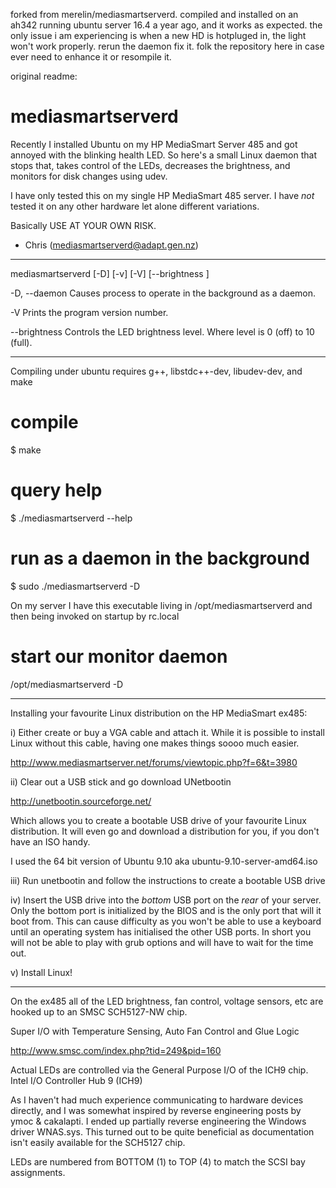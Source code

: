 forked from merelin/mediasmartserverd. compiled and installed on an ah342 running ubuntu server 16.4 a year ago, and it works as expected. the only issue i am experiencing is when a new HD is hotpluged in, the light won't work properly. rerun the daemon fix it. folk the repository here in case ever need to enhance it or resompile it.


original readme:

mediasmartserverd
=================

Recently I installed Ubuntu on my HP MediaSmart Server 485 and got annoyed
with the blinking health LED. So here's a small Linux daemon that stops
that, takes control of the LEDs, decreases the brightness, and monitors for
disk changes using udev.


I have only tested this on my single HP MediaSmart 485 server. I have _not_
tested it on any other hardware let alone different variations.

Basically USE AT YOUR OWN RISK.


- Chris (mediasmartserverd@adapt.gen.nz)

-----------------------------------------------------------------------------

mediasmartserverd [-D] [-v] [-V] [--brightness <level>]



-D, --daemon
              Causes process to operate in the background as a daemon.

-V
              Prints the program version number.

--brightness <level>
              Controls the LED brightness level.
              Where level is 0 (off) to 10 (full).


-----------------------------------------------------------------------------

Compiling under ubuntu requires g++, libstdc++-dev, libudev-dev, and make

# compile
$ make


# query help
$ ./mediasmartserverd --help


# run as a daemon in the background
$ sudo ./mediasmartserverd -D


On my server I have this executable living in /opt/mediasmartserverd
and then being invoked on startup by rc.local

# start our monitor daemon
/opt/mediasmartserverd -D


-----------------------------------------------------------------------------

Installing your favourite Linux distribution on the HP MediaSmart ex485:

i) Either create or buy a VGA cable and attach it. While it is possible to
install Linux without this cable, having one makes things soooo much easier.

 http://www.mediasmartserver.net/forums/viewtopic.php?f=6&t=3980

ii) Clear out a USB stick and go download UNetbootin

 http://unetbootin.sourceforge.net/

Which allows you to create a bootable USB drive of your favourite Linux
distribution. It will even go and download a distribution for you, if you
don't have an ISO handy.

I used the 64 bit version of Ubuntu 9.10 aka ubuntu-9.10-server-amd64.iso

iii) Run unetbootin and follow the instructions to create a bootable USB drive

iv) Insert the USB drive into the _bottom_ USB port on the _rear_ of your
server. Only the bottom port is initialized by the BIOS and is the only port
that will it boot from. This can cause difficulty as you won't be able to use
a keyboard until an operating system has initialised the other USB ports. In
short you will not be able to play with grub options and will have to wait
for the time out.

v) Install Linux!


-----------------------------------------------------------------------------

On the ex485 all of the LED brightness, fan control, voltage sensors, etc
are hooked up to an SMSC SCH5127-NW chip.

Super I/O with Temperature Sensing, Auto Fan Control and Glue Logic

http://www.smsc.com/index.php?tid=249&pid=160


Actual LEDs are controlled via the General Purpose I/O of the ICH9 chip.
Intel I/O Controller Hub 9 (ICH9)


As I haven't had much experience communicating to hardware devices directly,
and I was somewhat inspired by reverse engineering posts by ymoc & cakalapti.
I ended up partially reverse engineering the Windows driver WNAS.sys. This
turned out to be quite beneficial as documentation isn't easily available for
the SCH5127 chip.


LEDs are numbered from BOTTOM (1) to TOP (4) to match the SCSI bay assignments.
